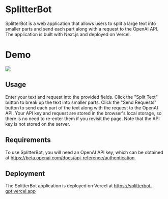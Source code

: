 # SplitterBot
SplitterBot is a web application that allows users to split a large text into smaller parts and send each part along with a request to the OpenAI API. The application is built with Next.js and deployed on Vercel.

# Demo
![](https://github.com/bhaskatripathi/SplitterbotGPT/blob/main/splitterbotGPT.gif)

## Usage
Enter your text and request into the provided fields.
Click the "Split Text" button to break up the text into smaller parts.
Click the "Send Requests" button to send each part of the text along with the request to the OpenAI API.
Your API key and request are stored in the browser's local storage, so there is no need to re-enter them if you revisit the page. Note that the API key is not stored on the server.

## Requirements
To use SplitterBot, you will need an OpenAI API key, which can be obtained at https://beta.openai.com/docs/api-reference/authentication.

## Deployment
The SplitterBot application is deployed on Vercel at https://splitterbot-gpt.vercel.app

